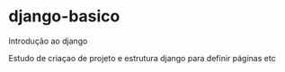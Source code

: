 # django-basico
Introdução ao django

Estudo de criaçao de projeto e estrutura django para definir páginas etc
